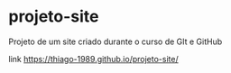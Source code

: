 # projeto-site
 Projeto de um site criado durante o curso de GIt e GitHub

 link https://thiago-1989.github.io/projeto-site/
